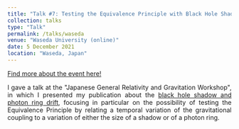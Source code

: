 ```yaml
---
title: "Talk #7: Testing the Equivalence Principle with Black Hole Shadows and Photon Rings"
collection: talks
type: "Talk"
permalink: /talks/waseda
venue: "Waseda University (online)"
date: 5 December 2021
location: "Waseda, Japan"
---
```


<style>
body {
text-align: justify}
</style>

[Find more about the event here!](https://www.tsujikawa.phys.waseda.ac.jp/jgrg30/)

I gave a talk at the "Japanese General Relativity and Gravitation Workshop", in which I presented my publication about the [black hole shadow and photon ring drift](/publications/BHDrifts), focusing in particular on the possibility of testing the Equivalence Principle by relating a temporal variation of the gravitational coupling to a variation of either the size of a  shadow or of a photon ring. 

